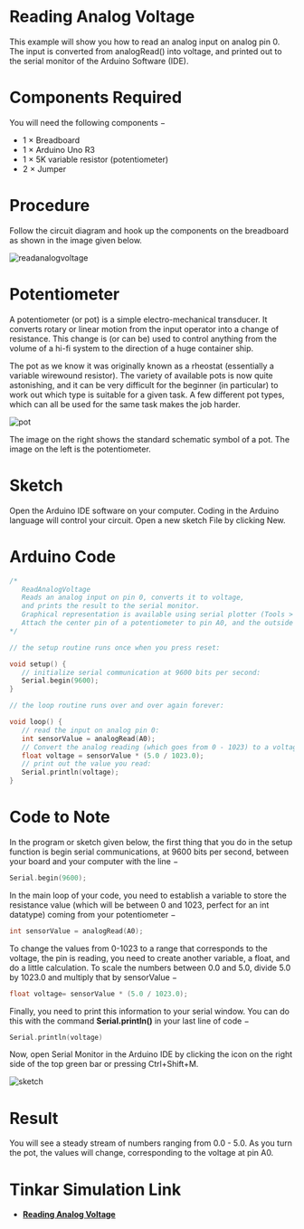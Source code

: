 # Reading Analog Voltage

This example will show you how to read an analog input on analog pin 0. The input is converted from analogRead() into voltage, and printed out to the serial monitor of the Arduino Software (IDE).

# Components Required

You will need the following components −

- 1 × Breadboard
- 1 × Arduino Uno R3
- 1 × 5K variable resistor (potentiometer)
- 2 × Jumper

# Procedure

Follow the circuit diagram and hook up the components on the breadboard as shown in the image given below.

![readanalogvoltage](https://i.imgur.com/b7ORsqM.png)


# Potentiometer

A potentiometer (or pot) is a simple electro-mechanical transducer. It converts rotary or linear motion from the input operator into a change of resistance. This change is (or can be) used to control anything from the volume of a hi-fi system to the direction of a huge container ship.

The pot as we know it was originally known as a rheostat (essentially a variable wirewound resistor). The variety of available pots is now quite astonishing, and it can be very difficult for the beginner (in particular) to work out which type is suitable for a given task. A few different pot types, which can all be used for the same task makes the job harder.

![pot](https://i.imgur.com/9f04cVB.png)

The image on the right shows the standard schematic symbol of a pot. The image on the left is the potentiometer.

# Sketch

Open the Arduino IDE software on your computer. Coding in the Arduino language will control your circuit. Open a new sketch File by clicking New.

# Arduino Code

```c++
/*
   ReadAnalogVoltage
   Reads an analog input on pin 0, converts it to voltage, 
   and prints the result to the serial monitor.
   Graphical representation is available using serial plotter (Tools > Serial Plotter menu)
   Attach the center pin of a potentiometer to pin A0, and the outside pins to +5V and ground.
*/

// the setup routine runs once when you press reset:

void setup() {
   // initialize serial communication at 9600 bits per second:
   Serial.begin(9600);
}

// the loop routine runs over and over again forever:

void loop() {
   // read the input on analog pin 0:
   int sensorValue = analogRead(A0);
   // Convert the analog reading (which goes from 0 - 1023) to a voltage (0 - 5V):
   float voltage = sensorValue * (5.0 / 1023.0);
   // print out the value you read:
   Serial.println(voltage);
}
```

# Code to Note

In the program or sketch given below, the first thing that you do in the setup function is begin serial communications, at 9600 bits per second, between your board and your computer with the line −

```c++
Serial.begin(9600);
```

In the main loop of your code, you need to establish a variable to store the resistance value (which will be between 0 and 1023, perfect for an int datatype) coming from your potentiometer −

```c++
int sensorValue = analogRead(A0);
```

To change the values from 0-1023 to a range that corresponds to the voltage, the pin is reading, you need to create another variable, a float, and do a little calculation. To scale the numbers between 0.0 and 5.0, divide 5.0 by 1023.0 and multiply that by sensorValue −

```c++
float voltage= sensorValue * (5.0 / 1023.0);
```

Finally, you need to print this information to your serial window. You can do this with the command **Serial.println()** in your last line of code −

```c++
Serial.println(voltage)
```

Now, open Serial Monitor in the Arduino IDE by clicking the icon on the right side of the top green bar or pressing Ctrl+Shift+M.

![sketch](https://i.imgur.com/xdEeZmS.png)

# Result

You will see a steady stream of numbers ranging from 0.0 - 5.0. As you turn the pot, the values will change, corresponding to the voltage at pin A0.

# Tinkar Simulation Link

- **[Reading Analog Voltage](https://www.tinkercad.com/things/j5r7JTpm8yw-readanalogvoltage-)**